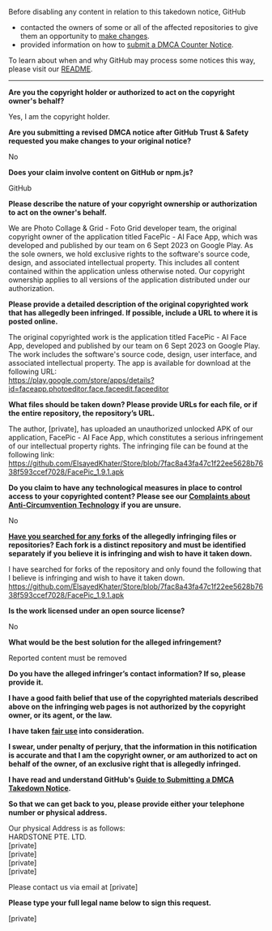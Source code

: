 Before disabling any content in relation to this takedown notice, GitHub
- contacted the owners of some or all of the affected repositories to give them an opportunity to [make changes](https://docs.github.com/en/github/site-policy/dmca-takedown-policy#a-how-does-this-actually-work).
- provided information on how to [submit a DMCA Counter Notice](https://docs.github.com/en/articles/guide-to-submitting-a-dmca-counter-notice).

To learn about when and why GitHub may process some notices this way, please visit our [README](https://github.com/github/dmca/blob/master/README.md#anatomy-of-a-takedown-notice).

---

**Are you the copyright holder or authorized to act on the copyright owner's behalf?**

Yes, I am the copyright holder.

**Are you submitting a revised DMCA notice after GitHub Trust & Safety requested you make changes to your original notice?**

No

**Does your claim involve content on GitHub or npm.js?**

GitHub

**Please describe the nature of your copyright ownership or authorization to act on the owner's behalf.**

We are Photo Collage & Grid - Foto Grid developer team, the original copyright owner of the application titled FacePic - AI Face App, which was developed and published by our team on 6 Sept 2023 on Google Play. As the sole owners, we hold exclusive rights to the software's source code, design, and associated intellectual property. This includes all content contained within the application unless otherwise noted. Our copyright ownership applies to all versions of the application distributed under our authorization.

**Please provide a detailed description of the original copyrighted work that has allegedly been infringed. If possible, include a URL to where it is posted online.**

The original copyrighted work is the application titled FacePic - AI Face App, developed and published by our team on 6 Sept 2023 on Google Play. The work includes the software's source code, design, user interface, and associated intellectual property. The app is available for download at the following URL:  
https://play.google.com/store/apps/details?id=faceapp.photoeditor.face.faceedit.faceeditor

**What files should be taken down? Please provide URLs for each file, or if the entire repository, the repository’s URL.**

The author, [private], has uploaded an unauthorized unlocked APK of our application, FacePic - AI Face App, which constitutes a serious infringement of our intellectual property rights. The infringing file can be found at the following link:
https://github.com/ElsayedKhater/Store/blob/7fac8a43fa47c1f22ee5628b7638f593ccef7028/FacePic_1.9.1.apk

**Do you claim to have any technological measures in place to control access to your copyrighted content? Please see our <a href="https://docs.github.com/articles/guide-to-submitting-a-dmca-takedown-notice#complaints-about-anti-circumvention-technology">Complaints about Anti-Circumvention Technology</a> if you are unsure.**

No

**<a href="https://docs.github.com/articles/dmca-takedown-policy#b-what-about-forks-or-whats-a-fork">Have you searched for any forks</a> of the allegedly infringing files or repositories? Each fork is a distinct repository and must be identified separately if you believe it is infringing and wish to have it taken down.**

I have searched for forks of the repository and only found the following that I believe is infringing and wish to have it taken down.
https://github.com/ElsayedKhater/Store/blob/7fac8a43fa47c1f22ee5628b7638f593ccef7028/FacePic_1.9.1.apk

**Is the work licensed under an open source license?**

No

**What would be the best solution for the alleged infringement?**

Reported content must be removed

**Do you have the alleged infringer’s contact information? If so, please provide it.**

**I have a good faith belief that use of the copyrighted materials described above on the infringing web pages is not authorized by the copyright owner, or its agent, or the law.**

**I have taken <a href="https://www.lumendatabase.org/topics/22">fair use</a> into consideration.**

**I swear, under penalty of perjury, that the information in this notification is accurate and that I am the copyright owner, or am authorized to act on behalf of the owner, of an exclusive right that is allegedly infringed.**

**I have read and understand GitHub's <a href="https://docs.github.com/articles/guide-to-submitting-a-dmca-takedown-notice/">Guide to Submitting a DMCA Takedown Notice</a>.**

**So that we can get back to you, please provide either your telephone number or physical address.**

Our physical Address is as follows:  
HARDSTONE PTE. LTD.  
[private]  
[private]  
[private]  
[private]  

Please contact us via email at [private]  

**Please type your full legal name below to sign this request.**

[private]
